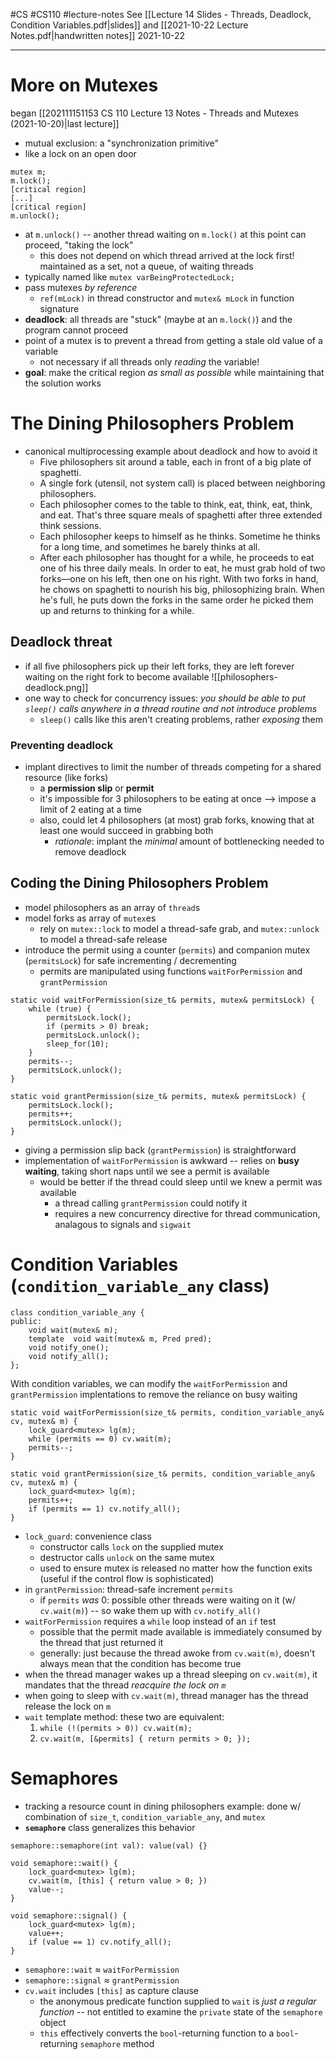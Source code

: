 #CS #CS110 #lecture-notes 
See [[Lecture 14 Slides - Threads, Deadlock, Condition Variables.pdf|slides]] and [[2021-10-22 Lecture Notes.pdf|handwritten notes]]
2021-10-22
___
# More on Mutexes
began [[202111151153 CS 110 Lecture 13 Notes - Threads and Mutexes (2021-10-20)|last lecture]]
- mutual exclusion: a "synchronization primitive"
- like a lock on an open door

```
mutex m;
m.lock();
[critical region]
[...]
[critical region]
m.unlock();
```
- at `m.unlock()` -- another thread waiting on `m.lock()` at this point can proceed, "taking the lock"
	- this does not depend on which thread arrived at the lock first! maintained as a set, not a queue, of waiting threads
- typically named like `mutex varBeingProtectedLock;`
- pass mutexes *by reference*
	- `ref(mLock)` in thread constructor and `mutex& mLock` in function signature
- **deadlock**: all threads are "stuck" (maybe at an `m.lock()`) and the program cannot proceed
- point of a mutex is to prevent a thread from getting a stale old value of a variable
	- not necessary if all threads only *reading* the variable!
- **goal**: make the critical region *as small as possible* while maintaining that the solution works

# The Dining Philosophers Problem
- canonical multiprocessing example about deadlock and how to avoid it
	- Five philosophers sit around a table, each in front of a big plate of spaghetti.
	- A single fork (utensil, not system call) is placed between neighboring philosophers.
	- Each philosopher comes to the table to think, eat, think, eat, think, and eat. That's three square meals of spaghetti after three extended think sessions.
	- Each philosopher keeps to himself as he thinks. Sometime he thinks for a long time, and sometimes he barely thinks at all.
	- After each philosopher has thought for a while, he proceeds to eat one of his three daily meals. In order to eat, he must grab hold of two forks—one on his left, then one on his right. With two forks in hand, he chows on spaghetti to nourish his big, philosophizing brain. When he's full, he puts down the forks in the same order he picked them up and returns to thinking for a while.

## Deadlock threat
- if all five philosophers pick up their left forks, they are left forever waiting on the right fork to become available
![[philosophers-deadlock.png]]
- one way to check for concurrency issues: *you should be able to put `sleep()` calls anywhere in a thread routine and not introduce problems*
	- `sleep()` calls like this aren't creating problems, rather *exposing* them

### Preventing deadlock
- implant directives to limit the number of threads competing for a shared resource (like forks)
	- a **permission slip** or **permit**
	- it's impossible for 3 philosophers to be eating at once --> impose a limit of 2 eating at a time
	- also, could let 4 philosophers (at most) grab forks, knowing that at least one would succeed in grabbing both
		- *rationale*: implant the *minimal* amount of bottlenecking needed to remove deadlock

## Coding the Dining Philosophers Problem
- model philosophers as an array of `thread`s
- model forks as array of `mutex`es
	- rely on `mutex::lock` to model a thread-safe grab, and `mutex::unlock` to model a thread-safe release
- introduce the permit using a counter (`permits`) and companion mutex (`permitsLock`) for safe incrementing / decrementing
	- permits are manipulated using functions `waitForPermission` and `grantPermission`
```
static void waitForPermission(size_t& permits, mutex& permitsLock) {
	while (true) {
		permitsLock.lock();
		if (permits > 0) break;
		permitsLock.unlock();
		sleep_for(10);
	}
	permits--;
	permitsLock.unlock();
}

static void grantPermission(size_t& permits, mutex& permitsLock) {
	permitsLock.lock();
	permits++;
	permitsLock.unlock();
}
```
- giving a permission slip back (`grantPermission`) is straightforward
- implementation of `waitForPermission` is awkward -- relies on **busy waiting**, taking short naps until we see a permit is available
	- would be better if the thread could sleep until we knew a permit was available
		- a thread calling `grantPermission` could notify it
		- requires a new concurrency directive for thread communication, analagous to signals and `sigwait`

# Condition Variables (`condition_variable_any` class)
```
class condition_variable_any {
public:
	void wait(mutex& m);
	template  void wait(mutex& m, Pred pred);
	void notify_one();
	void notify_all();
};
```

With condition variables, we can modify the `waitForPermission` and `grantPermission` implentations to remove the reliance on busy waiting
```
static void waitForPermission(size_t& permits, condition_variable_any& cv, mutex& m) {
	lock_guard<mutex> lg(m);
	while (permits == 0) cv.wait(m);
	permits--;
}

static void grantPermission(size_t& permits, condition_variable_any& cv, mutex& m) {
	lock_guard<mutex> lg(m);
	permits++;
	if (permits == 1) cv.notify_all();
}
```
- `lock_guard`: convenience class
	- constructor calls `lock` on the supplied mutex
	- destructor calls `unlock` on the same mutex
	- used to ensure mutex is released no matter how the function exits (useful if the control flow is sophisticated)
- in `grantPermission`: thread-safe increment `permits`
	- if `permits` *was* 0: possible other threads were waiting on it (w/ `cv.wait(m)`) -- so wake them up with `cv.notify_all()`
- `waitForPermission` requires a `while` loop instead of an `if` test
	- possible that the permit made available is immediately consumed by the thread that just returned it
	- generally: just because the thread awoke from `cv.wait(m)`, doesn't always mean that the condition has become true
- when the thread manager wakes up a thread sleeping on `cv.wait(m)`, it mandates that the thread *reacquire the lock on `m`*
- when going to sleep with `cv.wait(m)`, thread manager has the thread release the lock on `m`
- `wait` template method: these two are equivalent:
	1. `while (!(permits > 0)) cv.wait(m);`
	2. `cv.wait(m, [&permits] { return permits > 0; });`

# Semaphores
- tracking a resource count in dining philosophers example: done w/ combination of `size_t`, `condition_variable_any`, and `mutex`
- **`semaphore`** class generalizes this behavior

```
semaphore::semaphore(int val): value(val) {}

void semaphore::wait() {
	lock_guard<mutex> lg(m);
	cv.wait(m, [this] { return value > 0; })
	value--;
}

void semaphore::signal() {
	lock_guard<mutex> lg(m);
	value++;
	if (value == 1) cv.notify_all();
}
```
- `semaphore::wait` $\approx$ `waitForPermission`
- `semaphore::signal` $\approx$ `grantPermission`
- `cv.wait` includes `[this]` as capture clause
	- the anonymous predicate function supplied to `wait` is *just a regular function* -- not entitled to examine the `private` state of the `semaphore` object
	- `this` effectively converts the `bool`-returning function to a `bool`-returning `semaphore` method